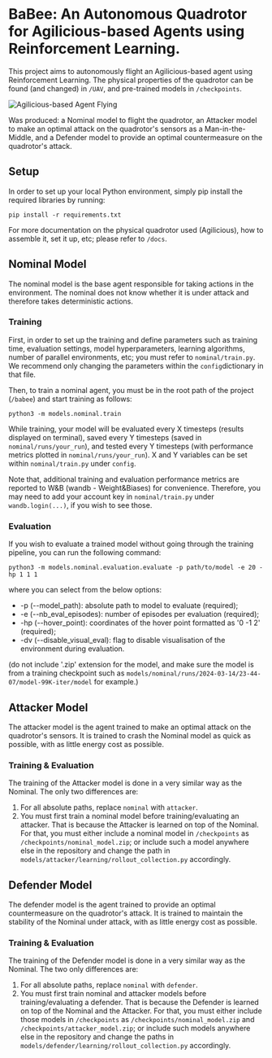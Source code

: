 # BaBee: An Autonomous Quadrotor for Agilicious-based Agents using Reinforcement Learning.
This project aims to autonomously flight an Agilicious-based agent using Reinforcement Learning. The physical properties of the quadrotor can be found (and changed) in `/UAV`, and pre-trained models in `/checkpoints`.

![Agilicious-based Agent Flying](docs/imgs/agilicious-flight.gif)

Was produced: a Nominal model to flight the quadrotor, an Attacker model to make an optimal attack on the quadrotor's sensors as a Man-in-the-Middle, and a Defender model to provide an optimal countermeasure on the quadrotor's attack.


## Setup
In order to set up your local Python environment, simply pip install the required libraries by running:

```pip install -r requirements.txt```

For more documentation on the physical quadrotor used (Agilicious), how to assemble it, set it up, etc; please refer to `/docs`.


## Nominal Model
The nominal model is the base agent responsible for taking actions in the environment. The nominal does not know whether it is under attack and therefore takes deterministic actions.

### Training
First, in order to set up the training and define parameters such as training time, evaluation settings, model hyperparameters, learning algorithms, number of parallel environments, etc; you must refer to ```nominal/train.py```.
We recommend only changing the parameters within the ```config```dictionary in that file.

Then, to train a nominal agent, you must be in the root path of the project (`/babee`) and start training as follows:

```python3 -m models.nominal.train```

While training, your model will be evaluated every X timesteps (results displayed on terminal), saved every Y timesteps (saved in `nominal/runs/your_run`), and tested every Y timesteps (with performance metrics plotted in `nominal/runs/your_run`).
X and Y variables can be set within ```nominal/train.py``` under ```config```.

Note that, additional training and evaluation performance metrics are reported to W&B (wandb - Weight&Biases) for convenience. Therefore, you may need to add your account key in `nominal/train.py` under ```wandb.login(...)```, if you wish to see those.

### Evaluation 
If you wish to evaluate a trained model without going through the training pipeline, you can run the following command:

```python3 -m models.nominal.evaluation.evaluate -p path/to/model -e 20 -hp 1 1 1``` 

where you can select from the below options:
 - -p (--model_path): absolute path to model to evaluate (required);
 - -e (--nb_eval_episodes): number of episodes per evaluation (required);
 - -hp (--hover_point): coordinates of the hover point formatted as '0 -1 2' (required);
 - -dv (--disable_visual_eval): flag to disable visualisation of the environment during evaluation.

(do not include '.zip' extension for the model, and make sure the model is from a training checkpoint such as `models/nominal/runs/2024-03-14/23-44-07/model-99K-iter/model` for example.)


## Attacker Model
The attacker model is the agent trained to make an optimal attack on the quadrotor's sensors. It is trained to crash the Nominal model as quick as possible, with as little energy cost as possible.

### Training & Evaluation
The training of the Attacker model is done in a very similar way as the Nominal. The only two differences are:
 1. For all absolute paths, replace `nominal` with `attacker`.
 2. You must first train a nominal model before training/evaluating an attacker. That is because the Attacker is learned on top of the Nominal. For that, you must either include a nominal model in `/checkpoints` as `/checkpoints/nominal_model.zip`; or include such a model anywhere else in the repository and change the path in `models/attacker/learning/rollout_collection.py` accordingly.


## Defender Model
The defender model is the agent trained to provide an optimal countermeasure on the quadrotor's attack. It is trained to maintain the stability of the Nominal under attack, with as little energy cost as possible.

### Training & Evaluation
The training of the Defender model is done in a very similar way as the Nominal. The two only differences are:
 1. For all absolute paths, replace `nominal` with `defender`.
 2. You must first train nominal and attacker models before training/evaluating a defender. That is because the Defender is learned on top of the Nominal and the Attacker. For that, you must either include those models in `/checkpoints` as `/checkpoints/nominal_model.zip` and `/checkpoints/attacker_model.zip`; or include such models anywhere else in the repository and change the paths in `models/defender/learning/rollout_collection.py` accordingly.
